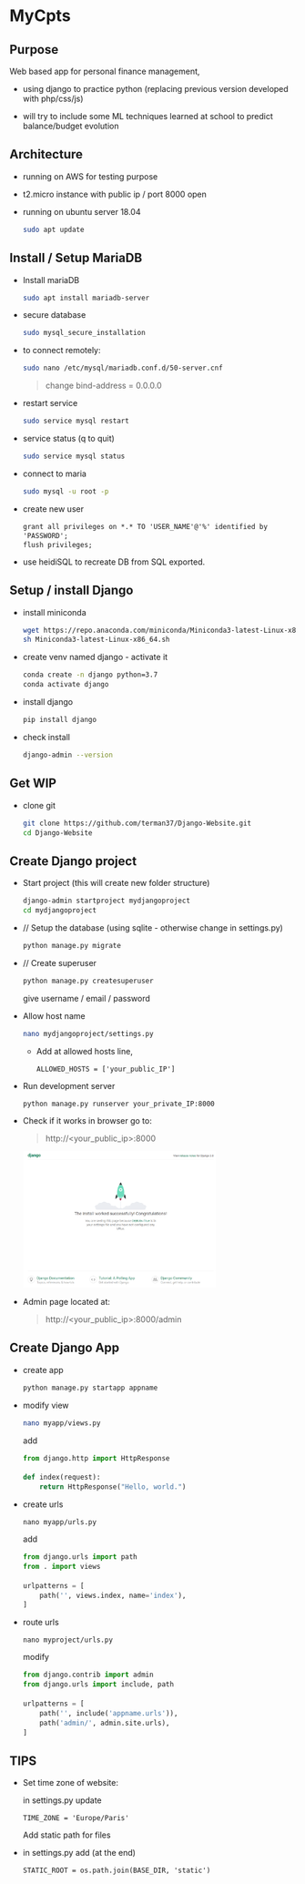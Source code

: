 # MyCpts

## Purpose

Web based app for personal finance management, 

- using django to practice python (replacing previous version developed with php/css/js)

- will try to include some ML techniques learned at school to predict balance/budget evolution

## Architecture

- running on AWS for testing purpose

- t2.micro instance with public ip / port 8000 open

- running on ubuntu server 18.04

  ```bash
  sudo apt update
  ```

## Install / Setup MariaDB

- Install mariaDB

  ```bash
  sudo apt install mariadb-server
  ```

- secure database

  ```bash
  sudo mysql_secure_installation
  ```

- to connect remotely: 

  ```bash
  sudo nano /etc/mysql/mariadb.conf.d/50-server.cnf
  ```

  > change bind-address = 0.0.0.0

- restart service

  ```bash
  sudo service mysql restart
  ```

- service status (q to quit)

  ```bash
  sudo service mysql status
  ```

- connect to maria

  ```bash
  sudo mysql -u root -p
  ```

- create new user

  ```mysql
  grant all privileges on *.* TO 'USER_NAME'@'%' identified by 'PASSWORD';
  flush privileges;
  ```

- use heidiSQL to recreate DB from SQL exported.



## Setup / install Django

- install miniconda

  ```bash
  wget https://repo.anaconda.com/miniconda/Miniconda3-latest-Linux-x86_64.sh
  sh Miniconda3-latest-Linux-x86_64.sh
  ```

- create venv named django - activate it

  ```bash
  conda create -n django python=3.7
  conda activate django
  ```

- install django

  ```bash
  pip install django
  ```

- check install

  ```bash
  django-admin --version
  ```



## Get WIP

- clone git

  ```bash
  git clone https://github.com/terman37/Django-Website.git
  cd Django-Website
  ```



## Create Django project

- Start project (this will create new folder structure)

  ```bash
  django-admin startproject mydjangoproject
  cd mydjangoproject
  ```

- // Setup the database (using sqlite - otherwise change in settings.py)

  ```bash
  python manage.py migrate
  ```

- // Create superuser

  ```bash
  python manage.py createsuperuser
  ```

  give username / email / password

- Allow host name

  ```bash
  nano mydjangoproject/settings.py
  ```

  - Add at allowed hosts line,  

    ```
    ALLOWED_HOSTS = ['your_public_IP']
    ```

- Run development server

  ```bash
  python manage.py runserver your_private_IP:8000
  ```

- Check if it works in browser go to:

  > http://<your_public_ip>:8000
  >

  <img src="django_initial_setup.png" alt="django_initial_setup" style="zoom: 33%;" />

- Admin page located at:

  > http://<your_public_ip>:8000/admin



## Create Django App

- create app

  ```bash
  python manage.py startapp appname
  ```

- modify view

  ```bash
  nano myapp/views.py
  ```

  add

  ```python
  from django.http import HttpResponse
  
  def index(request):
      return HttpResponse("Hello, world.")
  ```

- create urls

  ```
  nano myapp/urls.py
  ```

  add

  ```python
  from django.urls import path
  from . import views
  
  urlpatterns = [
      path('', views.index, name='index'),
  ]
  ```

- route urls

  ```
  nano myproject/urls.py
  ```

  modify

  ```python
  from django.contrib import admin
  from django.urls import include, path
  
  urlpatterns = [
      path('', include('appname.urls')),
      path('admin/', admin.site.urls),
  ]
  ```

  






## TIPS

- Set time zone of website:

  in settings.py update 

  ```
  TIME_ZONE = 'Europe/Paris'
  ```

  Add static path for files

- in settings.py add (at the end) 

  ```
  STATIC_ROOT = os.path.join(BASE_DIR, 'static')
  ```

  


